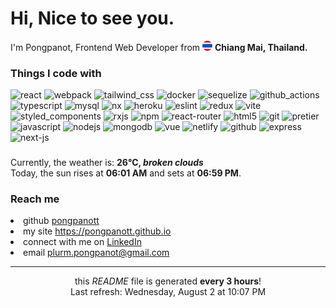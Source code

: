 <h1>Hi, Nice to see you.</h1>
<p>I'm Pongpanot, Frontend Web Developer from <img src="./asset/thailand.png" width="16"/> <b>Chiang Mai, Thailand.</b></p>

<h3>Things I code with</h3>
<p>
   <img alt="react" src="https://img.shields.io/badge/React-24CBF9?style=flat-square&logo=react&logoColor=white" />
    <img alt="webpack" src="https://img.shields.io/badge/Webpack-71C0EA?style=flat-square&logo=webpack&logoColor=white" />
    <img alt="tailwind_css" src="https://img.shields.io/badge/Tailwind_CSS-38bdf8?style=flat-square&logo=tailwind-css&logoColor=white" />
    <img alt="docker" src="https://img.shields.io/badge/Docker-2bb7ed?style=flat-square&logo=docker&logoColor=white" />
    <img alt="sequelize" src="https://img.shields.io/badge/Sequelize-52B0E7?style=flat-square&logo=sequelize&logoColor=white" />
    <img alt="github_actions" src="https://img.shields.io/badge/Github_Actions-1e81f2?style=flat-square&logo=github-actions&logoColor=white" />
    <img alt="typescript" src="https://img.shields.io/badge/TypeScript-2f74c0?style=flat-square&logo=typescript&logoColor=white" />
    <img alt="mysql" src="https://img.shields.io/badge/MySQL-105c84?style=flat-square&logo=mysql&logoColor=white" />
    <img alt="nx" src="https://img.shields.io/badge/Nx-143055?style=flat-square&logo=nx&logoColor=white" />
    <img alt="heroku" src="https://img.shields.io/badge/Heroku-431198?style=flat-square&logo=heroku&logoColor=white" />
    <img alt="eslint" src="https://img.shields.io/badge/ESLint-4B32C3?style=flat-square&logo=ESLint&logoColor=white" />
    <img alt="redux" src="https://img.shields.io/badge/Redux-6e41b4?style=flat-square&logo=redux&logoColor=white" />
    <img alt="vite" src="https://img.shields.io/badge/Vite-646CFF?style=flat-square&logo=vite&logoColor=white" />
    <img alt="styled_components" src="https://img.shields.io/badge/Styled_Components-DB7093?style=flat-square&logo=styled-components&logoColor=white" />
    <img alt="rxjs" src="https://img.shields.io/badge/RxJs-d81b60?style=flat-square&logo=reactivex&logoColor=white" />
    <img alt="npm" src="https://img.shields.io/badge/NPM-c13634?style=flat-square&logo=npm&logoColor=white" />
    <img alt="react-router" src="https://img.shields.io/badge/React_Router-CA4245?style=flat-square&logo=reactRouter&logoColor=white" />
    <img alt="html5" src="https://img.shields.io/badge/HTML5-d84a23?style=flat-square&logo=html5&logoColor=white" />
    <img alt="git" src="https://img.shields.io/badge/Git-F05032?style=flat-square&logo=git&logoColor=white" />
    <img alt="pretier" src="https://img.shields.io/badge/Prettier-f8bc45?style=flat-square&logo=prettier&logoColor=141414" />
    <img alt="javascript" src="https://img.shields.io/badge/JavaScript-fcdc00?style=flat-square&logo=javascript&logoColor=141414" />
    <img alt="nodejs" src="https://img.shields.io/badge/NodeJs-60a050?style=flat-square&logo=node.js&logoColor=white" />
    <img alt="mongodb" src="https://img.shields.io/badge/MongoDB-2eaa52?style=flat-square&logo=mongodb&logoColor=white" />
    <img alt="vue" src="https://img.shields.io/badge/Vue-4FC08D?style=flat-square&logo=vue.js&logoColor=white" />
    <img alt="netlify" src="https://img.shields.io/badge/Netlify-00C7B7?style=flat-square&logo=netlify&logoColor=white" />
    <img alt="github" src="https://img.shields.io/badge/Gtihub-181717?style=flat-square&logo=github&logoColor=white" />
    <img alt="express" src="https://img.shields.io/badge/Express-000000?style=flat-square&logo=express&logoColor=white" />
    <img alt="next-js" src="https://img.shields.io/badge/Next.js-000000?style=flat-square&logo=Next.js&logoColor=white" />
</p>

<h3></h3>


<p>Currently, the weather is: <b> 26°C, <i>broken clouds</i></b></br>Today, the sun rises at <b>06:01 AM</b> and sets at <b>06:59 PM</b>.</p>

<h3>Reach me </h3>
<li>github  <a href="https://github.com/pongpanott" target="_blank" rel="noopener noreferrer">pongpanott</a> </li>
    <li>my site <a href="https://pongpanott.github.io/" target="_blank" rel="noopener noreferrer">https://pongpanott.github.io</a> </li>
    <li>connect with me on <a href="https://www.linkedin.com/in/pongpanot-tunkrongsin-b61449139/" target="_blank" rel="noopener noreferrer">LinkedIn</a> 
    <li>email <a href="mailto:plurm.pongpanot@gmail.com">plurm.pongpanot@gmail.com</a> </li>

<hr />
<p align="center">this <i>README</i> file is generated <b>every 3 hours</b>!
</br>
Last refresh: Wednesday, August 2 at 10:07 PM


